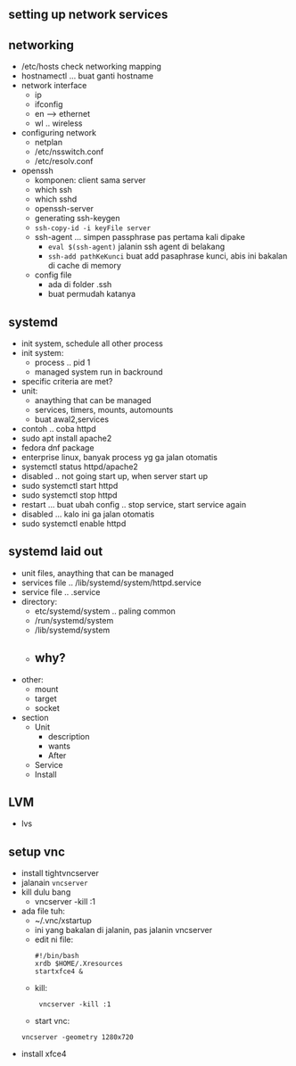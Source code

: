 ## setting up network services



## networking
- /etc/hosts check networking mapping
- hostnamectl ... buat ganti hostname
- network interface
    - ip
    - ifconfig
    - en --> ethernet
    - wl .. wireless
- configuring network
    - netplan
    - /etc/nsswitch.conf
    - /etc/resolv.conf
- openssh
    - komponen: client sama server
    - which ssh
    - which sshd
    - openssh-server
    - generating ssh-keygen
    - ```ssh-copy-id -i keyFile server```
    - ssh-agent ... simpen passphrase pas pertama kali dipake
        - ```eval $(ssh-agent)``` jalanin ssh agent di belakang
        - ```ssh-add pathKeKunci``` buat add pasaphrase kunci, abis ini bakalan di cache di memory
    - config file
        - ada di folder .ssh
        - buat permudah katanya

## systemd
- init system, schedule all other process
- init system:
    - process .. pid 1
    - managed system run in backround
- specific criteria are met?
- unit:
    - anaything that can be managed
    - services, timers, mounts, automounts
    - buat awal2,services
- contoh .. coba httpd
- sudo apt install apache2
- fedora dnf package
- enterprise linux, banyak process yg ga jalan otomatis
- systemctl status httpd/apache2
- disabled .. not going start up, when server start up
- sudo systemctl start httpd
- sudo systemctl stop httpd
- restart ... buat ubah config .. stop service, start service again
- disabled ... kalo ini ga jalan otomatis
- sudo systemctl enable httpd


## systemd laid out
- unit files, anaything that can be managed
- services file .. /lib/systemd/system/httpd.service
- service file .. .service
- directory:
    - etc/systemd/system .. paling common
    - /run/systemd/system
    - /lib/systemd/system
    - why?
        - 
- other:
    - mount
    - target
    - socket
- section
    - Unit
        - description
        - wants
        - After
    - Service
    - Install

## LVM
- lvs


## setup vnc
- install tightvncserver
- jalanain ```vncserver```
- kill dulu bang
    - vncserver -kill :1
- ada file tuh:
    - ~/.vnc/xstartup
    - ini yang bakalan di jalanin, pas jalanin vncserver
    - edit ni file:
        ```
        #!/bin/bash
        xrdb $HOME/.Xresources
        startxfce4 &
        ```
    - kill:
        ```
         vncserver -kill :1
        ```
    - start vnc:
    ```
    vncserver -geometry 1280x720
    ```
- install xfce4



